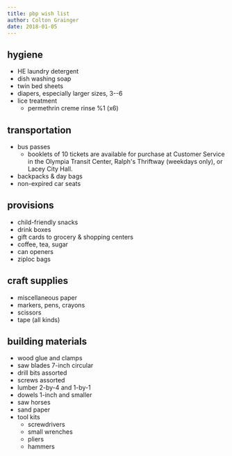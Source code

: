 ```yaml
---
title: pbp wish list
author: Colton Grainger
date: 2018-01-05
---
```


## hygiene
- HE laundry detergent
- dish washing soap
- twin bed sheets
- diapers, especially larger sizes, 3--6
- lice treatment
	- permethrin creme rinse %1 (x6)

## transportation
- bus passes 
	- booklets of 10 tickets are available for purchase at Customer Service in the Olympia Transit Center, Ralph's Thriftway (weekdays only), or Lacey City Hall.
- backpacks & day bags
- non-expired car seats

## provisions
- child-friendly snacks
- drink boxes
- gift cards to grocery & shopping centers
- coffee, tea, sugar
- can openers
- ziploc bags

## craft supplies
- miscellaneous paper
- markers, pens, crayons
- scissors
- tape (all kinds)

## building materials
- wood glue and clamps
- saw blades 7-inch circular
- drill bits assorted
- screws assorted
- lumber 2-by-4 and 1-by-1
- dowels 1-inch and smaller
- saw horses 
- sand paper
- tool kits
	- screwdrivers
	- small wrenches
	- pliers
	- hammers 
